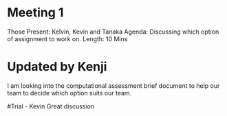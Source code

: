# Meeting 1
Those Present: Kelvin, Kevin and Tanaka
Agenda: Discussing which option of assignment to work on. 
Length: 10 Mins
# Updated by Kenji
I am looking into the computational assessment brief document to help our team to decide which option suits our team.

#Trial - Kevin
Great discussion
